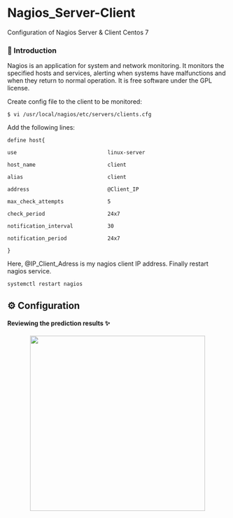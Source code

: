 # Nagios_Server-Client
Configuration of Nagios Server &amp; Client Centos 7

### :speech_balloon: Introduction
Nagios is an application for system and network monitoring. It monitors the specified hosts and services, alerting when systems have malfunctions and when they return to normal operation. It is free software under the GPL license.

Create config file to the client to be monitored:

```shell
$ vi /usr/local/nagios/etc/servers/clients.cfg
```
Add the following lines:

```shell
define host{

use                             linux-server

host_name                       client

alias                           client

address                         @Client_IP

max_check_attempts              5

check_period                    24x7

notification_interval           30

notification_period             24x7

}
```
Here, @IP_Client_Adress is my nagios client IP address. Finally restart nagios service.

```shell
systemctl restart nagios
```
## :gear: Configuration 

#### Reviewing the prediction results :sparkles:	
<p align="center">
  <img src="https://user-images.githubusercontent.com/47121168/85165507-3d1de880-b266-11ea-85dd-fd9f091cf856.PNG" width="400"/> 
</p>
